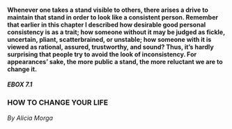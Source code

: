 #### Whenever one takes a stand visible to others, there arises a drive to maintain that stand in order to look like a consistent person. Remember that earlier in this chapter I described how desirable good personal consistency is as a trait; how someone without it may be judged as fickle, uncertain, pliant, scatterbrained, or unstable; how someone with it is viewed as rational, assured, trustworthy, and sound? Thus, it’s hardly surprising that people try to avoid the look of inconsistency. For appearances’ sake, the more public a stand, the more reluctant we are to change it.

**_EBOX 7.1_**

### HOW TO CHANGE YOUR LIFE

_By Alicia Morga_